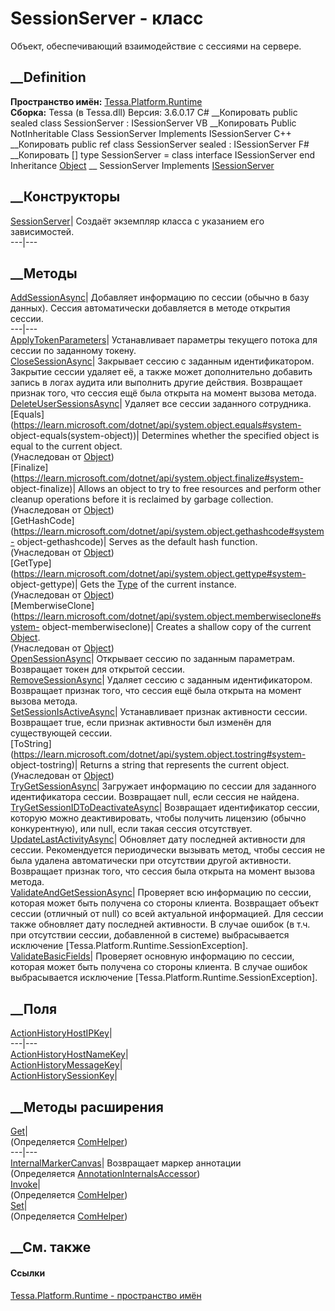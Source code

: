 # SessionServer - класс
Объект, обеспечивающий взаимодействие с сессиями на сервере.
## __Definition
 **Пространство имён:** [Tessa.Platform.Runtime](N_Tessa_Platform_Runtime.htm)  
 **Сборка:** Tessa (в Tessa.dll) Версия: 3.6.0.17
C# __Копировать
     public sealed class SessionServer : ISessionServer
VB __Копировать
     Public NotInheritable Class SessionServer
    	Implements ISessionServer
C++ __Копировать
     public ref class SessionServer sealed : ISessionServer
F# __Копировать
     [<SealedAttribute>]
    type SessionServer = 
        class
            interface ISessionServer
        end
Inheritance
    [Object](https://learn.microsoft.com/dotnet/api/system.object) __ SessionServer
Implements
    [ISessionServer](T_Tessa_Platform_Runtime_ISessionServer.htm)
##  __Конструкторы
[SessionServer](M_Tessa_Platform_Runtime_SessionServer__ctor.htm)|  Создаёт
экземпляр класса с указанием его зависимостей.  
---|---  
## __Методы
[AddSessionAsync](M_Tessa_Platform_Runtime_SessionServer_AddSessionAsync.htm)|
Добавляет информацию по сессии (обычно в базу данных). Сессия автоматически
добавляется в методе открытия сессии.  
---|---  
[ApplyTokenParameters](M_Tessa_Platform_Runtime_SessionServer_ApplyTokenParameters.htm)|
Устанавливает параметры текущего потока для сессии по заданному токену.  
[CloseSessionAsync](M_Tessa_Platform_Runtime_SessionServer_CloseSessionAsync.htm)|
Закрывает сессию с заданным идентификатором. Закрытие сессии удаляет её, а
также может дополнительно добавить запись в логах аудита или выполнить другие
действия. Возвращает признак того, что сессия ещё была открыта на момент
вызова метода.  
[DeleteUserSessionsAsync](M_Tessa_Platform_Runtime_SessionServer_DeleteUserSessionsAsync.htm)|
Удаляет все сессии заданного сотрудника.  
[Equals](https://learn.microsoft.com/dotnet/api/system.object.equals#system-
object-equals\(system-object\))| Determines whether the specified object is
equal to the current object.  
(Унаследован от
[Object](https://learn.microsoft.com/dotnet/api/system.object))  
[Finalize](https://learn.microsoft.com/dotnet/api/system.object.finalize#system-
object-finalize)| Allows an object to try to free resources and perform other
cleanup operations before it is reclaimed by garbage collection.  
(Унаследован от
[Object](https://learn.microsoft.com/dotnet/api/system.object))  
[GetHashCode](https://learn.microsoft.com/dotnet/api/system.object.gethashcode#system-
object-gethashcode)| Serves as the default hash function.  
(Унаследован от
[Object](https://learn.microsoft.com/dotnet/api/system.object))  
[GetType](https://learn.microsoft.com/dotnet/api/system.object.gettype#system-
object-gettype)| Gets the
[Type](https://learn.microsoft.com/dotnet/api/system.type) of the current
instance.  
(Унаследован от
[Object](https://learn.microsoft.com/dotnet/api/system.object))  
[MemberwiseClone](https://learn.microsoft.com/dotnet/api/system.object.memberwiseclone#system-
object-memberwiseclone)| Creates a shallow copy of the current
[Object](https://learn.microsoft.com/dotnet/api/system.object).  
(Унаследован от
[Object](https://learn.microsoft.com/dotnet/api/system.object))  
[OpenSessionAsync](M_Tessa_Platform_Runtime_SessionServer_OpenSessionAsync.htm)|
Открывает сессию по заданным параметрам. Возвращает токен для открытой сессии.  
[RemoveSessionAsync](M_Tessa_Platform_Runtime_SessionServer_RemoveSessionAsync.htm)|
Удаляет сессию с заданным идентификатором. Возвращает признак того, что сессия
ещё была открыта на момент вызова метода.  
[SetSessionIsActiveAsync](M_Tessa_Platform_Runtime_SessionServer_SetSessionIsActiveAsync.htm)|
Устанавливает признак активности сессии. Возвращает true, если признак
активности был изменён для существующей сессии.  
[ToString](https://learn.microsoft.com/dotnet/api/system.object.tostring#system-
object-tostring)| Returns a string that represents the current object.  
(Унаследован от
[Object](https://learn.microsoft.com/dotnet/api/system.object))  
[TryGetSessionAsync](M_Tessa_Platform_Runtime_SessionServer_TryGetSessionAsync.htm)|
Загружает информацию по сессии для заданного идентификатора сессии. Возвращает
null, если сессия не найдена.  
[TryGetSessionIDToDeactivateAsync](M_Tessa_Platform_Runtime_SessionServer_TryGetSessionIDToDeactivateAsync.htm)|
Возвращает идентификатор сессии, которую можно деактивировать, чтобы получить
лицензию (обычно конкурентную), или null, если такая сессия отсутствует.  
[UpdateLastActivityAsync](M_Tessa_Platform_Runtime_SessionServer_UpdateLastActivityAsync.htm)|
Обновляет дату последней активности для сессии. Рекомендуется периодически
вызывать метод, чтобы сессия не была удалена автоматически при отсутствии
другой активности. Возвращает признак того, что сессия была открыта на момент
вызова метода.  
[ValidateAndGetSessionAsync](M_Tessa_Platform_Runtime_SessionServer_ValidateAndGetSessionAsync.htm)|
Проверяет всю информацию по сессии, которая может быть получена со стороны
клиента. Возвращает объект сессии (отличный от null) со всей актуальной
информацией. Для сессии также обновляет дату последней активности. В случае
ошибок (в т.ч. при отсутствии сессии, добавленной в системе) выбрасывается
исключение [Tessa.Platform.Runtime.SessionException].  
[ValidateBasicFields](M_Tessa_Platform_Runtime_SessionServer_ValidateBasicFields.htm)|
Проверяет основную информацию по сессии, которая может быть получена со
стороны клиента. В случае ошибок выбрасывается исключение
[Tessa.Platform.Runtime.SessionException].  
## __Поля
[ActionHistoryHostIPKey](F_Tessa_Platform_Runtime_SessionServer_ActionHistoryHostIPKey.htm)|  
---|---  
[ActionHistoryHostNameKey](F_Tessa_Platform_Runtime_SessionServer_ActionHistoryHostNameKey.htm)|  
[ActionHistoryMessageKey](F_Tessa_Platform_Runtime_SessionServer_ActionHistoryMessageKey.htm)|  
[ActionHistorySessionKey](F_Tessa_Platform_Runtime_SessionServer_ActionHistorySessionKey.htm)|  
## __Методы расширения
[Get](M_Tessa_Extensions_Default_Client_EDS_ComHelper_Get.htm)|  
(Определяется
[ComHelper](T_Tessa_Extensions_Default_Client_EDS_ComHelper.htm))  
---|---  
[InternalMarkerCanvas](M_Tessa_UI_Views_Charting_Annotations_AnnotationInternalsAccessor_InternalMarkerCanvas.htm)|
Возвращает маркер аннотации  
(Определяется
[AnnotationInternalsAccessor](T_Tessa_UI_Views_Charting_Annotations_AnnotationInternalsAccessor.htm))  
[Invoke](M_Tessa_Extensions_Default_Client_EDS_ComHelper_Invoke.htm)|  
(Определяется
[ComHelper](T_Tessa_Extensions_Default_Client_EDS_ComHelper.htm))  
[Set](M_Tessa_Extensions_Default_Client_EDS_ComHelper_Set.htm)|  
(Определяется
[ComHelper](T_Tessa_Extensions_Default_Client_EDS_ComHelper.htm))  
##  __См. также
#### Ссылки
[Tessa.Platform.Runtime - пространство имён](N_Tessa_Platform_Runtime.htm)
